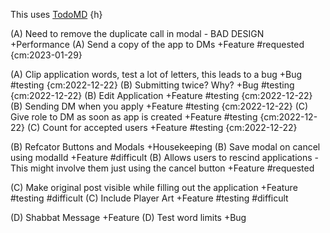 This uses [TodoMD](https://marketplace.visualstudio.com/items?itemName=usernamehw.todo-md) {h}

(A) Need to remove the duplicate call in modal - BAD DESIGN +Performance
(A) Send a copy of the app to DMs +Feature #requested {cm:2023-01-29}

(A) Clip application words, test a lot of letters, this leads to a bug +Bug #testing {cm:2022-12-22}
(B) Submitting twice? Why? +Bug  #testing {cm:2022-12-22}
(B) Edit Application +Feature  #testing {cm:2022-12-22}
(B) Sending DM when you apply +Feature #testing {cm:2022-12-22}
(C) Give role to DM as soon as app is created +Feature #testing {cm:2022-12-22}
(C) Count for accepted users +Feature #testing {cm:2022-12-22}

(B) Refcator Buttons and Modals +Housekeeping
(B) Save modal on cancel using modalId +Feature  #difficult
(B) Allows users to rescind applications - This might involve them just using the cancel button +Feature #requested

(C) Make original post visible while filling out the application +Feature #testing #difficult
(C) Include Player Art +Feature #testing #difficult

(D) Shabbat Message +Feature
(D) Test word limits +Bug